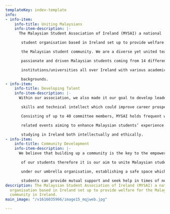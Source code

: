 ```yaml
---
templateKey: index-template
info:
- info-item:
    info-title: Uniting Malaysians
    info-item-description: |-
      The Malaysian Student Association of Ireland (MYSAI) a national

       student organisation based in Ireland set up to provide welfare for

       the Malaysian student community. We are a diverse yet united team of

       passionate and driven Malaysian students coming from 14 different

       institutions/universities all over Ireland with various academic

       backgrounds.
- info-item:
    info-title: Developing Talent
    info-item-description: |-
      Within our association, we also made it our goal to develop leadership

       skills and technical intellect which could improve career prospects.

       Consisting of up to 40 committee members, MYSAI holds frequent welfare

       related events aiming to enhance Malaysian students’ experience of

       studying in Ireland both intellectually and ethically.
- info-item:
    info-title: Community Development
    info-item-description: |-
      We believe that building up a community is the key to the empowerment

       of our students therefore it is our aim to unite Malaysian students

       under our umbrella organisation, establishing a safe space which

       students can provide mutual support and seek help in times of need.
description: The Malaysian Student Association of Ireland (MYSAI) a national student
  organisation based in Ireland set up to provide welfare for the Malaysian student
  community in Ireland.
main_image: "/v1616035966/image15_mqjweb.jpg"

---
```

